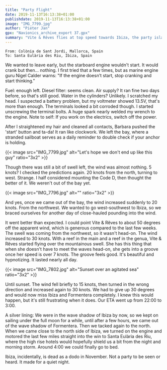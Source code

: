 ```yaml
---
title: "Party Flight"
date: 2019-11-13T16:13:38+01:00
publishdate: 2019-11-13T16:13:38+01:00
image: "IMG_7799.jpg"
author: "Pieter Jan"
gpx: "Navionics_archive_export 37.gpx"
summary: "Vite & Rêves flies at top speed towards Ibiza, the party island."
---
```


`From: Colònia de Sant Jordi, Mallorca, Spain`<br/>
`To: Santa Eulària des Riu, Ibiza, Spain`

We wanted to leave early, but the starboard engine wouldn't start. It would crank but then... nothing. I first tried that a few times, but as marine engine guru Nigel Calder warns: "If the engine doesn’t start, stop cranking and start thinking."

Fuel: enough left. Diesel filter: seems clean. Air supply? It ran fine two days before, so that's still good. Water in the cylinders? Unlikely. I scratched my head. I suspected a battery problem, but my voltmeter showed 13.5V, that's more than enough. The terminals looked a bit corroded though. I started unscrewing the terminal bolts. A huge spark nearly welded my wrench to the engine. Note to self: If you work on the electrics, switch off the power.

After I straightened my hair and cleaned all contacts, Barbara pushed the 'start' button and ta-da! It ran like clockwork. We left the bay, where a stranded sailboat serves as a daily reminder to double check if your anchor is holding.

{{< image src="IMG_7799.jpg" alt="Let's hope we don't end up like this guy" ratio="3x2" >}}

Though there was still a bit of swell left, the wind was almost nothing. 5 knots? I checked the predictions again. 20 knots from the north, turning to west. Strange. I half considered mounting the Code D, then thought the better of it. We weren't out of the bay yet.

{{< image src="IMG_7796.jpg" alt="" ratio="3x2" >}}

And yes, once we came out of the bay, the wind increased suddenly to 20 knots. From the northwest. We wanted to go west-southwest to Ibiza, so we braced ourselves for another day of close-hauled pounding into the wind.

It went better than expected. I could point Vite & Rêves to about 50 degrees off the apparent wind, which is generous compared to the last few weeks. The swell was coming from the northwest, so it wasn't head-on. The wind increased to 30 knots. With a reef in the main and a reef in the genua, Vite & Rêves started flying over the mountainous swell. She has this thing that when she doesn't have to meet the waves head-on, she gets into a groove once her speed is over 7 knots. The groove feels good. It's beautiful and hypnotizing. It lasted nearly all day.

{{< image src="IMG_7802.jpg" alt="Sunset over an agitated sea" ratio="3x2" >}}

Until sunset. The wind fell briefly to 15 knots, then turned in the wrong direction and increased again to 30 knots. We had to give up 30 degrees and would now miss Ibiza and Formentera completely. I knew this would happen, but it's still frustrating when it does. Our ETA went up from 22:00 to 3:00.

A silver lining: We were in the wave shadow of Ibiza by now, so we kept on sailing under the full moon for a while, until after a few hours, we came out of the wave shadow of Formentera. Then we tacked again to the north. When we came close to the north side of Ibiza, we turned on the engine and motored the last few miles straight into the win to Santa Eulària des Riu, where the high rise hotels would hopefully shield us a bit from the night and morning storm. Around 4:00 we could finally go to bed.

Ibiza, incidentally, is dead as a dodo in November. Not a party to be seen or heard. It made for a quiet night.
